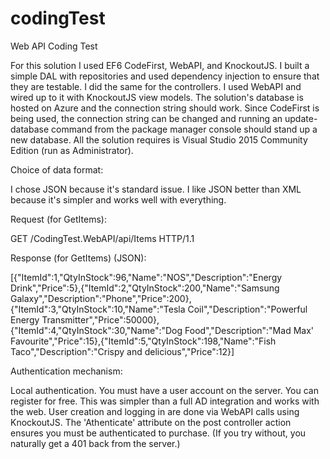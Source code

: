 # codingTest
Web API Coding Test

For this solution I used EF6 CodeFirst, WebAPI, and KnockoutJS. I built a simple DAL with repositories and used dependency injection to ensure that they are testable. I did the same for the controllers. I used WebAPI and wired up to it with KnockoutJS view models. The solution's database is hosted on Azure and the connection string should work. Since CodeFirst is being used, the connection string can be changed and running an update-database command from the package manager console should stand up a new database. All the solution requires is Visual Studio 2015 Community Edition (run as Administrator). 

Choice of data format: 

I chose JSON because it's standard issue. I like JSON better than XML because it's simpler and works well with everything. 

Request (for GetItems): 

GET /CodingTest.WebAPI/api/Items HTTP/1.1

Response (for GetItems) (JSON):

[{"ItemId":1,"QtyInStock":96,"Name":"NOS","Description":"Energy Drink","Price":5},{"ItemId":2,"QtyInStock":200,"Name":"Samsung Galaxy","Description":"Phone","Price":200},{"ItemId":3,"QtyInStock":10,"Name":"Tesla Coil","Description":"Powerful Energy Transmitter","Price":50000},{"ItemId":4,"QtyInStock":30,"Name":"Dog Food","Description":"Mad Max' Favourite","Price":15},{"ItemId":5,"QtyInStock":198,"Name":"Fish Taco","Description":"Crispy and delicious","Price":12}]

Authentication mechanism:

Local authentication. You must have a user account on the server. You can register for free. This was simpler than a full AD integration and works with the web. User creation and logging in are done via WebAPI calls using KnockoutJS. The 'Athenticate' attribute on the post controller action ensures you must be authenticated to purchase. (If you try without, you naturally get a 401 back from the server.)
